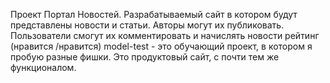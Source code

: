 Проект Портал Новостей. 
Разрабатываемый сайт в котором будут представлены новости и статьи. 
Авторы могут их публиковать. 
Пользователи смогут их комментировать и начислять новости рейтинг (нравится /нравится) 
model-test - это обучающий проект, в котором я пробую разные фишки. Это продуктовый сайт,  с почти тем же функционалом.